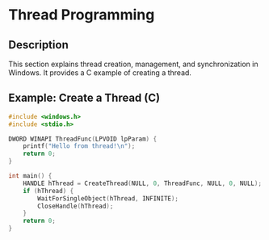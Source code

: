 # Thread Programming

## Description
This section explains thread creation, management, and synchronization in Windows. It provides a C example of creating a thread.

## Example: Create a Thread (C)

```c
#include <windows.h>
#include <stdio.h>

DWORD WINAPI ThreadFunc(LPVOID lpParam) {
    printf("Hello from thread!\n");
    return 0;
}

int main() {
    HANDLE hThread = CreateThread(NULL, 0, ThreadFunc, NULL, 0, NULL);
    if (hThread) {
        WaitForSingleObject(hThread, INFINITE);
        CloseHandle(hThread);
    }
    return 0;
}
```
